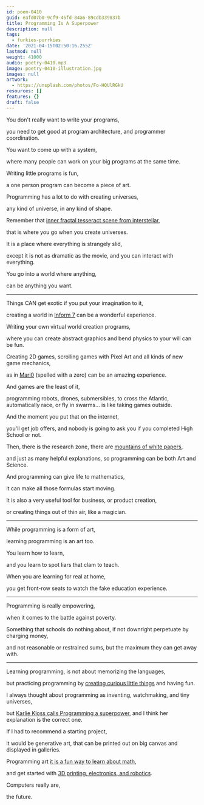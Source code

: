 ```yaml
---
id: poem-0410
guid: eafd07b0-9cf9-45fd-84a6-89cdb339837b
title: Programming Is A Superpower
description: null
tags:
  - furkies-purrkies
date: '2021-04-15T02:50:16.255Z'
lastmod: null
weight: 41000
audio: poetry-0410.mp3
image: poetry-0410-illustration.jpg
images: null
artwork:
  - https://unsplash.com/photos/Fo-HQUlRGkU
resources: []
features: {}
draft: false
---
```


You don't really want to write your programs,

you need to get good at program architecture, and programmer coordination.

You want to come up with a system,

where many people can work on your big programs at the same time.

Writing little programs is fun,

a one person program can become a piece of art.

Programming has a lot to do with creating universes,

any kind of universe, in any kind of shape.

Remember that [inner fractal tesseract scene from interstellar](https://www.youtube.com/watch?v=nrVpYwUFewU),

that is where you go when you create universes.

It is a place where everything is strangely slid,

except it is not as dramatic as the movie, and you can interact with everything.

You go into a world where anything,

can be anything you want.

---

Things CAN get exotic if you put your imagination to it,

creating a world in [Inform 7](https://www.youtube.com/watch?v=SqyV9Jmbex0\&t=150s) can be a wonderful experience.

Writing your own virtual world creation programs,

where you can create abstract graphics and bend physics to your will can be fun.

Creating 2D games, scrolling games with Pixel Art and all kinds of new game mechanics,

as in [Mari0](https://www.youtube.com/watch?v=r-DpFmEzRJo) (spelled with a zero) can be an amazing experience.

And games are the least of it,

programming robots, drones, submersibles, to cross the Atlantic, automatically race, or fly in swarms... is like taking games outside.

And the moment you put that on the internet,

you'll get job offers, and nobody is going to ask you if you completed High School or not.

Then, there is the research zone, there are [mountains of white papers](https://github.com/catpea/papers-we-love),

and just as many helpful explanations, so programming can be both Art and Science.

And programming can give life to mathematics,

it can make all those formulas start moving.

It is also a very useful tool for business, or product creation,

or creating things out of thin air, like a magician.

---

While programming is a form of art,

learning programming is an art too.

You learn how to learn,

and you learn to spot liars that clam to teach.

When you are learning for real at home,

you get front-row seats to watch the fake education experience.

---

Programming is really empowering,

when it comes to the battle against poverty.

Something that schools do nothing about, if not downright perpetuate by charging money,

and not reasonable or restrained sums, but the maximum they can get away with.

---

Learning programming, is not about memorizing the languages,

but practicing programming by [creating curious little things](https://www.youtube.com/watch?v=BGeT8IyKd2M) and having fun.

I always thought about programming as inventing, watchmaking, and tiny universes,

but [Karlie Kloss calls Programming a superpower](https://www.youtube.com/watch?v=Bwiln7v0fdc), and I think her explanation is the correct one.

If I had to recommend a starting project,

it would be generative art, that can be printed out on big canvas and displayed in galleries.

Programming art [it is a fun way to learn about math](https://www.youtube.com/watch?v=kZNTozzsNqk),

and get started with [3D printing, electronics, and robotics](https://www.youtube.com/watch?v=Zdv4cOmOmb8).

Computers really are,

the future.
